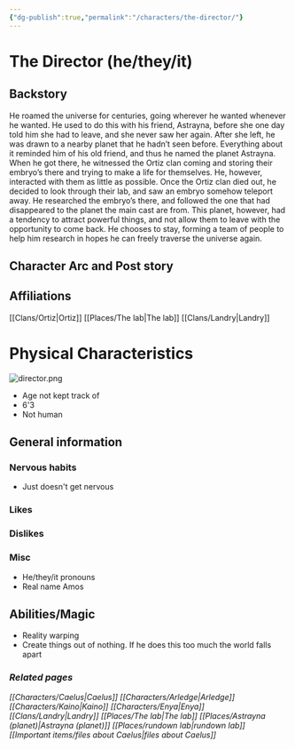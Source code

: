 ```yaml
---
{"dg-publish":true,"permalink":"/characters/the-director/"}
---
```


# The Director (he/they/it)
## Backstory
He roamed the universe for centuries, going wherever he wanted whenever he wanted. He used to do this with his friend, Astrayna, before she one day told him she had to leave, and she never saw her again. After she left, he was drawn to a nearby planet that he hadn’t seen before. Everything about it reminded him of his old friend, and thus he named the planet Astrayna. When he got there, he witnessed the Ortiz clan coming and storing their embryo’s there and trying to make a life for themselves. He, however, interacted with them as little as possible. Once the Ortiz clan died out, he decided to look through their lab, and saw an embryo somehow teleport away. He researched the embryo’s there, and followed the one that had disappeared to the planet the main cast are from. This planet, however, had a tendency to attract powerful things, and not allow them to leave with the opportunity to come back. He chooses to stay, forming a team of people to help him research in hopes he can freely traverse the universe again.
## Character Arc and Post story

## Affiliations
[[Clans/Ortiz\|Ortiz]]
[[Places/The lab\|The lab]]
[[Clans/Landry\|Landry]]
# Physical Characteristics
![director.png](/img/user/pngs/director.png)
- Age not kept track of
- 6'3
- Not human
## General information
### Nervous habits
- Just doesn't get nervous
### Likes

### Dislikes

### Misc
- He/they/it pronouns
- Real name Amos
## Abilities/Magic
- Reality warping
- Create things out of nothing. If he does this too much the world falls apart
### *Related pages*
*[[Characters/Caelus\|Caelus]]*
*[[Characters/Arledge\|Arledge]]*
*[[Characters/Kaino\|Kaino]]*
*[[Characters/Enya\|Enya]]*
*[[Clans/Landry\|Landry]]*
*[[Places/The lab\|The lab]]*
*[[Places/Astrayna (planet)\|Astrayna (planet)]]*
*[[Places/rundown lab\|rundown lab]]*
*[[Important items/files about Caelus\|files about Caelus]]*